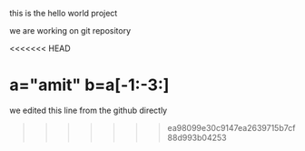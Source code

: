 this is the hello world project

we are working on git repository    

<<<<<<< HEAD


a="amit"
b=a[-1:-3:]
=======
we edited this line from the github directly 
>>>>>>> ea98099e30c9147ea2639715b7cf88d993b04253

